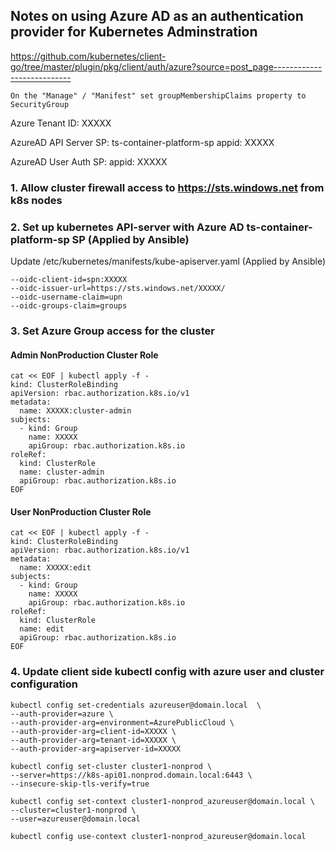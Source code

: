 
## Notes on using Azure AD as an authentication provider for Kubernetes Adminstration

https://github.com/kubernetes/client-go/tree/master/plugin/pkg/client/auth/azure?source=post_page---------------------------

`On the "Manage" / "Manifest" set groupMembershipClaims property to SecurityGroup`

Azure Tenant ID: XXXXX

AzureAD API Server SP: ts-container-platform-sp
appid: XXXXX

AzureAD User Auth SP: 
appid: XXXXX

### 1. Allow cluster firewall access to https://sts.windows.net from k8s nodes

### 2. Set up kubernetes API-server with Azure AD ts-container-platform-sp SP (Applied by Ansible)

Update /etc/kubernetes/manifests/kube-apiserver.yaml (Applied by Ansible)

```
--oidc-client-id=spn:XXXXX
--oidc-issuer-url=https://sts.windows.net/XXXXX/
--oidc-username-claim=upn
--oidc-groups-claim=groups
```

### 3. Set Azure Group access for the cluster

#### Admin NonProduction Cluster Role
```
cat << EOF | kubectl apply -f -
kind: ClusterRoleBinding
apiVersion: rbac.authorization.k8s.io/v1
metadata:
  name: XXXXX:cluster-admin
subjects:
  - kind: Group
    name: XXXXX
    apiGroup: rbac.authorization.k8s.io
roleRef:
  kind: ClusterRole
  name: cluster-admin
  apiGroup: rbac.authorization.k8s.io
EOF
```

#### User NonProduction Cluster Role
```
cat << EOF | kubectl apply -f -
kind: ClusterRoleBinding
apiVersion: rbac.authorization.k8s.io/v1
metadata:
  name: XXXXX:edit
subjects:
  - kind: Group
    name: XXXXX
    apiGroup: rbac.authorization.k8s.io
roleRef:
  kind: ClusterRole
  name: edit
  apiGroup: rbac.authorization.k8s.io
EOF
```



### 4. Update client side kubectl config with azure user and cluster configuration

```
kubectl config set-credentials azureuser@domain.local  \
--auth-provider=azure \
--auth-provider-arg=environment=AzurePublicCloud \
--auth-provider-arg=client-id=XXXXX \
--auth-provider-arg=tenant-id=XXXXX \
--auth-provider-arg=apiserver-id=XXXXX

kubectl config set-cluster cluster1-nonprod \
--server=https://k8s-api01.nonprod.domain.local:6443 \
--insecure-skip-tls-verify=true

kubectl config set-context cluster1-nonprod_azureuser@domain.local \
--cluster=cluster1-nonprod \
--user=azureuser@domain.local

kubectl config use-context cluster1-nonprod_azureuser@domain.local
```